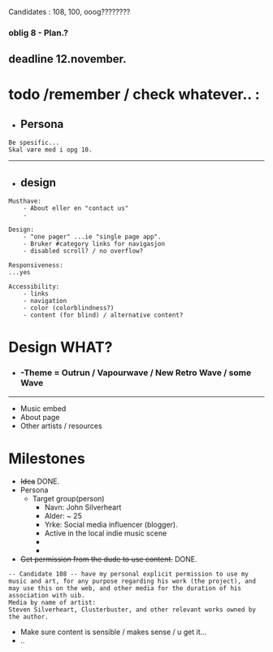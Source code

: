 Candidates : 108, 100, ooog????????
### oblig 8 - Plan.?
## deadline 12.november.

# todo /remember / check whatever.. :
* ## Persona
```
Be spesific...
Skal være med i opg 10.
```
___
* ## design

``` 
Musthave:
    - About eller en "contact us"
    - 

Design:
    - "one pager" ...ie "single page app".
    - Bruker #category links for navigasjon
    - disabled scroll? / no overflow?

Responsiveness: 
...yes

Accessibility:
    - links
    - navigation
    - color (colorblindness?)
    - content (for blind) / alternative content?
```

# Design WHAT?
* ### -Theme = Outrun / Vapourwave / New Retro Wave / some Wave
___
* Music embed
* About page
* Other artists / resources

# Milestones
* ~~Idea~~ DONE.
* Persona
    * Target group(person)
        * Navn: John Silverheart
        * Alder: ~ 25
        * Yrke: Social media influencer (blogger).
        * Active in the local indie music scene
        * 
        * 
* ~~Get permission from the dude to use content.~~ DONE.
```
-- Candidate 108 -- have my personal explicit permission to use my music and art, for any purpose regarding his work (the project), and may use this on the web, and other media for the duration of his association with uib.
Media by name of artist:
Steven Silverheart, Clusterbuster, and other relevant works owned by the author.
``` 
* Make sure content is sensible / makes sense / u get it...
* ..